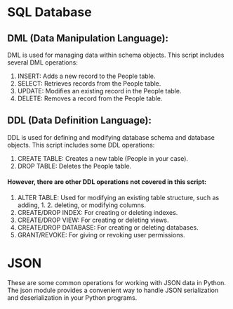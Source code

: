 # SQL Database
## DML (Data Manipulation Language):
DML is used for managing data within schema objects. This script includes several DML operations:

1. INSERT: Adds a new record to the People table.
2. SELECT: Retrieves records from the People table.
3. UPDATE: Modifies an existing record in the People table.
4. DELETE: Removes a record from the People table.

## DDL (Data Definition Language):
DDL is used for defining and modifying database schema and database objects. This script includes some DDL operations:

1. CREATE TABLE: Creates a new table (People in your case).
2. DROP TABLE: Deletes the People table.

#### However, there are other DDL operations not covered in this script:

1. ALTER TABLE: Used for modifying an existing table structure, such as adding, 1. 2. deleting, or modifying columns.
3. CREATE/DROP INDEX: For creating or deleting indexes.
4. CREATE/DROP VIEW: For creating or deleting views.
5. CREATE/DROP DATABASE: For creating or deleting databases.
6. GRANT/REVOKE: For giving or revoking user permissions.

# JSON
These are some common operations for working with JSON data in Python. The json module provides a convenient way to handle JSON serialization and deserialization in your Python programs.
